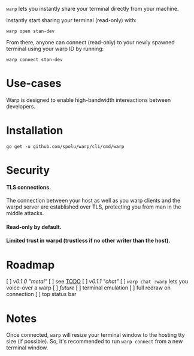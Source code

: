 `warp` lets you instantly share your terminal directly from your machine.

Instantly start sharing your terminal (read-only) with:

```
warp open stan-dev
```
From there, anyone can connect (read-only) to your newly spawned terminal using
your warp ID by running:

```
warp connect stan-dev
```

# Use-cases

Warp is designed to enable high-bandwidth intereactions between developers.

# Installation

```
go get -u github.com/spolu/warp/cli/cmd/warp
```

# Security

#### TLS connections.

The connection between your host as well as you warp clients and the warpd
server are established over TLS, protecting you from man in the middle attacks.

#### Read-only by default.

#### Limited trust in warpd (trustless if no other writer than the host).

# Roadmap

  [ ]  *v0.1.0 "metal"*
    [ ] see [TODO](TODO)
  [ ]  *v0.1.1 "chat"*
    [ ] `warp chat :warp` lets you voice-over a warp
  [ ]  *future*
    [ ] terminal emulation
      [ ] full redraw on connection
      [ ] top status bar

# Notes

Once connected, `warp` will resize your terminal window to the hosting tty size
(if possible). So, it's recommended to run `warp connect` from a new terminal
window.  

